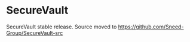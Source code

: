 # SecureVault
SecureVault stable release. Source moved to https://github.com/Sneed-Group/SecureVault-src
